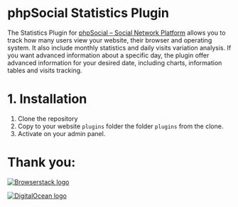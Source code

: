 # phpSocial Statistics Plugin
The Statistics Plugin for [phpSocial – Social Network Platform](http://bit.ly/2Na83bV) allows you to track how many users view your website, their browser and operating system. It also include monthly statistics and daily visits variation analysis. If you want advanced information about a specific day, the plugin offer advanced information for your desired date, including charts, information tables and visits tracking.

# 1. Installation
1. Clone the repository
2. Copy to your website `plugins` folder the folder `plugins` from the clone.
3. Activate on your admin panel.

# Thank you:
[![Browserstack logo](https://dl.dropbox.com/s/858mooc4sohnjr0/Browserstack-logo.png?dl=0)](https://www.browserstack.com)

[![DigitalOcean logo](https://dl.dropbox.com/s/wvfkq0k7grh92p9/DO_Logo_Horizontal_Blue%20%282%29.png?dl=0)](https://m.do.co/c/0c2a156473a4)